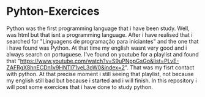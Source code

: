 # Pyhton-Exercices
Python was the first programming language that i have been study. Well, was html but that isnt a programming language. 
After i have realised that i searched for "Linguagens de programação para iniciantes" and the one that i have found was Python.
At that time my english wasnt very good and i always search on portuguese.
I've found on youtube for a playlist and found that "https://www.youtube.com/watch?v=S9uPNppGsGo&list=PLvE-ZAFRgX8hnECDn1v9HNTI71veL3oW0&index=2".
That was my fisrt contact with python. At that precise moment i still seeing that playlist, not because my english still bad but because i started and i will finish.
In this repository i will post some exercices that i have done to study python. 
